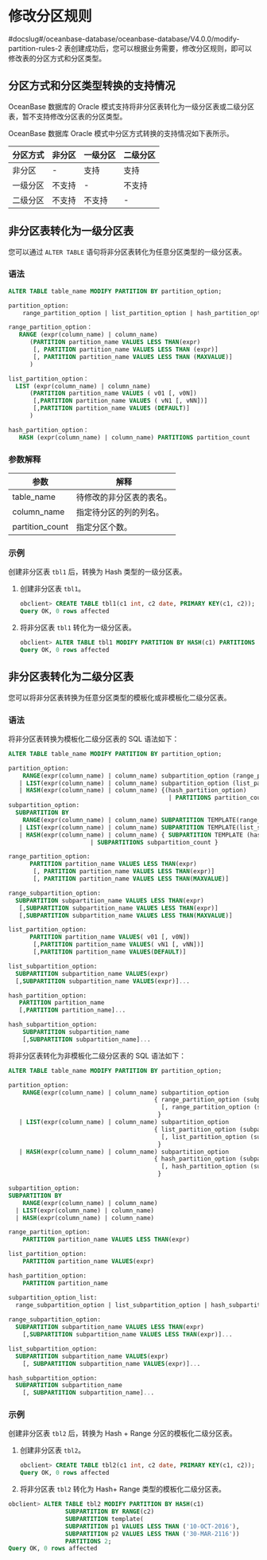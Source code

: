 # 修改分区规则
#docslug#/oceanbase-database/oceanbase-database/V4.0.0/modify-partition-rules-2
表创建成功后，您可以根据业务需要，修改分区规则，即可以修改表的分区方式和分区类型。

## 分区方式和分区类型转换的支持情况

OceanBase 数据库的 Oracle 模式支持将非分区表转化为一级分区表或二级分区表，暂不支持修改分区表的分区类型。

OceanBase 数据库 Oracle 模式中分区方式转换的支持情况如下表所示。

| 分区方式 | 非分区 | 一级分区 | 二级分区 |
|------|-----|------|------|
| 非分区  | -   | 支持   | 支持   |
| 一级分区 | 不支持 | -    | 不支持  |
| 二级分区 | 不支持 | 不支持  | -    |

## 非分区表转化为一级分区表

您可以通过 `ALTER TABLE` 语句将非分区表转化为任意分区类型的一级分区表。

### 语法

```sql
ALTER TABLE table_name MODIFY PARTITION BY partition_option;

partition_option:
    range_partition_option | list_partition_option | hash_partition_option

range_partition_option：
   RANGE (expr(column_name) | column_name) 
      (PARTITION partition_name VALUES LESS THAN(expr)
       [, PARTITION partition_name VALUES LESS THAN (expr)]
       [, PARTITION partition_name VALUES LESS THAN (MAXVALUE)]
      )

list_partition_option：
  LIST (expr(column_name) | column_name) 
      (PARTITION partition_name VALUES ( v01 [, v0N])
       [,PARTITION partition_name VALUES ( vN1 [, vNN])]
       [,PARTITION partition_name VALUES (DEFAULT)]
      )

hash_partition_option：
   HASH (expr(column_name) | column_name) PARTITIONS partition_count
```

### 参数解释

|       参数        |      解释      |
|-----------------|--------------|
| table_name      | 待修改的非分区表的表名。 |
| column_name     | 指定待分区的列的列名。  |
| partition_count | 指定分区个数。      |

### 示例

创建非分区表 `tbl1` 后，转换为 Hash 类型的一级分区表。

1. 创建非分区表 `tbl1`。

   ```sql
   obclient> CREATE TABLE tbl1(c1 int, c2 date, PRIMARY KEY(c1, c2));
   Query OK, 0 rows affected
   ```

2. 将非分区表 `tbl1` 转化为一级分区表。

   ```sql
   obclient> ALTER TABLE tbl1 MODIFY PARTITION BY HASH(c1) PARTITIONS 4;
   Query OK, 0 rows affected
   ```

## 非分区表转化为二级分区表

您可以将非分区表转换为任意分区类型的模板化或非模板化二级分区表。

### 语法

将非分区表转换为模板化二级分区表的 SQL 语法如下：

```sql
ALTER TABLE table_name MODIFY PARTITION BY partition_option;

partition_option:
    RANGE(expr(column_name) | column_name) subpartition_option (range_partition_option)
   | LIST(expr(column_name) | column_name) subpartition_option (list_partition_option)
   | HASH(expr(column_name) | column_name) {(hash_partition_option)
                                             | PARTITIONS partition_count }
subpartition_option:
  SUBPARTITION BY 
    RANGE(expr(column_name) | column_name) SUBPARTITION TEMPLATE(range_subpartition_option)
   | LIST(expr(column_name) | column_name) SUBPARTITION TEMPLATE(list_subpartition_option)
   | HASH(expr(column_name) | column_name) { SUBPARTITION TEMPLATE (hash_subpartition_option)
                       | SUBPARTITIONS subpartition_count }

range_partition_option:
      PARTITION partition_name VALUES LESS THAN(expr)
       [, PARTITION partition_name VALUES LESS THAN(expr)]
       [, PARTITION partition_name VALUES LESS THAN(MAXVALUE)]

range_subpartition_option:
  SUBPARTITION subpartition_name VALUES LESS THAN(expr)
   [,SUBPARTITION subpartition_name VALUES LESS THAN(expr)]
   [,SUBPARTITION subpartition_name VALUES LESS THAN(MAXVALUE)]

list_partition_option:
      PARTITION partition_name VALUES( v01 [, v0N])
       [,PARTITION partition_name VALUES( vN1 [, vNN])]
       [,PARTITION partition_name VALUES(DEFAULT)]

list_subpartition_option:
  SUBPARTITION subpartition_name VALUES(expr)
  [,SUBPARTITION subpartition_name VALUES(expr)]...

hash_partition_option:
   PARTITION partition_name
   [,PARTITION partition_name]...

hash_subpartition_option:
    SUBPARTITION subpartition_name
    [,SUBPARTITION subpartition_name]...
```

将非分区表转化为非模板化二级分区表的 SQL 语法如下：

```sql
ALTER TABLE table_name MODIFY PARTITION BY partition_option;

partition_option:
    RANGE(expr(column_name) | column_name) subpartition_option 
                                         { range_partition_option (subpartition_option_list)
                                           [, range_partition_option (subpartition_option_list) ...]
                                          }
   | LIST(expr(column_name) | column_name) subpartition_option 
                                         { list_partition_option (subpartition_option_list)
                                           [, list_partition_option (subpartition_option_list) ...]
                                          }
   | HASH(expr(column_name) | column_name) subpartition_option
                                         { hash_partition_option (subpartition_option_list)
                                           [, hash_partition_option (subpartition_option_list) ...]
                                          }

subpartition_option:
SUBPARTITION BY 
    RANGE(expr(column_name) | column_name)
  | LIST(expr(column_name) | column_name)
  | HASH(expr(column_name) | column_name)

range_partition_option:
    PARTITION partition_name VALUES LESS THAN(expr)

list_partition_option:
    PARTITION partition_name VALUES(expr)

hash_partition_option:
    PARTITION partition_name

subpartition_option_list:
  range_subpartition_option | list_subpartition_option | hash_subpartition_option
   
range_subpartition_option:
  SUBPARTITION subpartition_name VALUES LESS THAN(expr)
    [,SUBPARTITION subpartition_name VALUES LESS THAN(expr)]...

list_subpartition_option:
  SUBPARTITION subpartition_name VALUES(expr)
    [, SUBPARTITION subpartition_name VALUES(expr)]...

hash_subpartition_option:
  SUBPARTITION subpartition_name
    [, SUBPARTITION subpartition_name]...
```

### 示例

创建非分区表 `tbl2` 后，转换为 Hash + Range 分区的模板化二级分区表。

1. 创建非分区表 `tbl2`。

   ```sql
   obclient> CREATE TABLE tbl2(c1 int, c2 date, PRIMARY KEY(c1, c2));
   Query OK, 0 rows affected
   ```

2. 将非分区表 `tbl2` 转化为 Hash+ Range 类型的模板化二级分区表。

```sql
obclient> ALTER TABLE tbl2 MODIFY PARTITION BY HASH(c1)
                SUBPARTITION BY RANGE(c2)
                SUBPARTITION template(
                SUBPARTITION p1 VALUES LESS THAN ('10-OCT-2016'),
                SUBPARTITION p2 VALUES LESS THAN ('30-MAR-2116'))
                PARTITIONS 2;
Query OK, 0 rows affected
```

